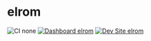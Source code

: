 # elrom

![CI none](https://img.shields.io/badge/ci-none-orange.svg)
[![Dashboard elrom](https://img.shields.io/badge/dashboard-elrom-yellow.svg)](https://dashboard.pantheon.io/sites/107af830-d961-4858-96fd-3d72f50b4016#dev/code)
[![Dev Site elrom](https://img.shields.io/badge/site-elrom-blue.svg)](http://dev-elrom.pantheonsite.io/)